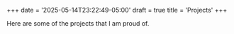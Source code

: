 +++
date = '2025-05-14T23:22:49-05:00'
draft = true
title = 'Projects'
+++

Here are some of the projects that I am proud of.
